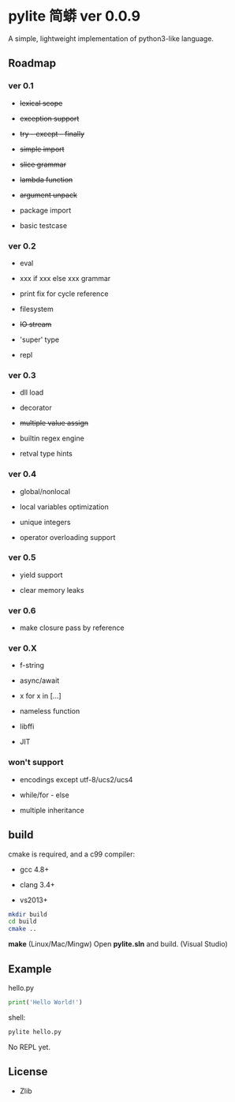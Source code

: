
# pylite 简蟒 ver 0.0.9

A simple, lightweight implementation of python3-like language.

## Roadmap

### ver 0.1

* ~~lexical scope~~

* ~~exception support~~

* ~~try - except - finally~~

* ~~simple import~~

* ~~slice grammar~~

* ~~lambda function~~

* ~~argument unpack~~

* package import

* basic testcase


### ver 0.2

* eval

* xxx if xxx else xxx grammar

* print fix for cycle reference

* filesystem

* ~~IO stream~~

* 'super' type

* repl


### ver 0.3

* dll load

* decorator

* ~~multiple value assign~~

* builtin regex engine

* retval type hints


### ver 0.4

* global/nonlocal

* local variables optimization

* unique integers

* operator overloading support


### ver 0.5

* yield support

* clear memory leaks


### ver 0.6

* make closure pass by reference


### ver 0.X

* f-string

* async/await

* x for x in [...]

* nameless function

* libffi

* JIT



### won't support

* encodings except utf-8/ucs2/ucs4

* while/for - else 

* multiple inheritance

## build

cmake is required, and a c99 compiler:

* gcc 4.8+

* clang 3.4+

* vs2013+

```bash
mkdir build
cd build
cmake ..
```

**make** (Linux/Mac/Mingw)
Open **pylite.sln** and build. (Visual Studio)

## Example

hello.py
```python
print('Hello World!')
```
shell:
```bash
pylite hello.py
```

No REPL yet.


## License
* Zlib
